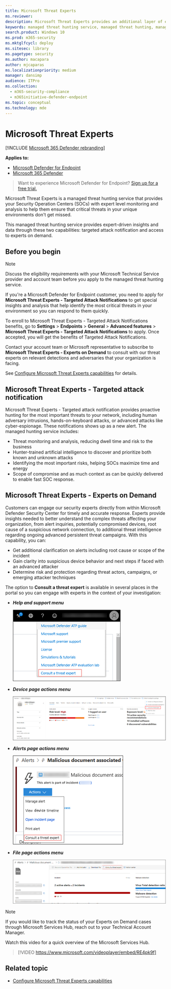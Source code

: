 ```yaml
---
title: Microsoft Threat Experts
ms.reviewer:
description: Microsoft Threat Experts provides an additional layer of expertise to Microsoft Defender for Endpoint.
keywords: managed threat hunting service, managed threat hunting, managed detection and response (MDR) service, MTE, Microsoft Threat Experts, MTE-TAN, targeted attack notification, Targeted Attack Notification
search.product: Windows 10
ms.prod: m365-security
ms.mktglfcycl: deploy
ms.sitesec: library
ms.pagetype: security
ms.author: macapara
author: mjcaparas
ms.localizationpriority: medium
manager: dansimp
audience: ITPro
ms.collection:
  - m365-security-compliance
  - m365initiative-defender-endpoint
ms.topic: conceptual
ms.technology: mde
---
```


# Microsoft Threat Experts

[!INCLUDE [Microsoft 365 Defender rebranding](../../includes/microsoft-defender.md)]

**Applies to:**
- [Microsoft Defender for Endpoint](https://go.microsoft.com/fwlink/p/?linkid=2154037)
- [Microsoft 365 Defender](https://go.microsoft.com/fwlink/?linkid=2118804)

> Want to experience Microsoft Defender for Endpoint? [Sign up for a free trial.](https://signup.microsoft.com/create-account/signup?products=7f379fee-c4f9-4278-b0a1-e4c8c2fcdf7e&ru=https://aka.ms/MDEp2OpenTrial?ocid=docs-wdatp-exposedapis-abovefoldlink)

Microsoft Threat Experts is a managed threat hunting service that provides your Security Operation Centers (SOCs) with expert level monitoring and analysis to help them ensure that critical threats in your unique environments don't get missed.

This managed threat hunting service provides expert-driven insights and data through these two capabilities: targeted attack notification and access to experts on demand.

## Before you begin

> [!NOTE]
> Discuss the eligibility requirements with your Microsoft Technical Service provider and account team before you apply to the managed threat hunting service.

If you're a Microsoft Defender for Endpoint customer, you need to apply for **Microsoft Threat Experts - Targeted Attack Notifications** to get special insights and analysis that help identify the most critical threats in your environment so you can respond to them quickly.

To enroll to Microsoft Threat Experts - Targeted Attack Notifications benefits, go to **Settings** \> **Endpoints** \> **General** \> **Advanced features** \> **Microsoft Threat Experts - Targeted Attack Notifications** to apply. Once accepted, you will get the benefits of Targeted Attack Notifications.

Contact your account team or Microsoft representative to subscribe to **Microsoft Threat Experts - Experts on Demand** to consult with our threat experts on relevant detections and adversaries that your organization is facing.

See [Configure Microsoft Threat Experts capabilities](/microsoft-365/security/defender-endpoint/configure-microsoft-threat-experts#before-you-begin) for details.

## Microsoft Threat Experts - Targeted attack notification

Microsoft Threat Experts - Targeted attack notification provides proactive hunting for the most important threats to your network, including human adversary intrusions, hands-on-keyboard attacks, or advanced attacks like cyber-espionage. These notifications shows up as a new alert. The managed hunting service includes:

- Threat monitoring and analysis, reducing dwell time and risk to the business
- Hunter-trained artificial intelligence to discover and prioritize both known and unknown attacks
- Identifying the most important risks, helping SOCs maximize time and energy
- Scope of compromise and as much context as can be quickly delivered to enable fast SOC response.

## Microsoft Threat Experts - Experts on Demand

Customers can engage our security experts directly from within Microsoft Defender Security Center for timely and accurate response. Experts provide insights needed to better understand the complex threats affecting your organization, from alert inquiries, potentially compromised devices, root cause of a suspicious network connection, to additional threat intelligence regarding ongoing advanced persistent threat campaigns. With this capability, you can:

- Get additional clarification on alerts including root cause or scope of the incident
- Gain clarity into suspicious device behavior and next steps if faced with an advanced attacker
- Determine risk and protection regarding threat actors, campaigns, or emerging attacker techniques

The option to **Consult a threat expert** is available in several places in the portal so you can engage with experts in the context of your investigation:

- ***Help and support menu***

  ![Screenshot of MTE-EOD menu option.](images/mte-eod-menu.png)

- ***Device page actions menu***

  ![Screenshot of MTE-EOD device page action menu option.](images/mte-eod-machines.png)

- ***Alerts page actions menu***

  ![Screenshot of MTE-EOD alert page action menu option.](images/mte-eod-alerts.png)

- ***File page actions menu***

  ![Screenshot of MTE-EOD file page action menu option.](images/mte-eod-file.png)

> [!NOTE]
> If you would like to track the status of your Experts on Demand cases through Microsoft Services Hub, reach out to your Technical Account Manager.

Watch this video for a quick overview of the Microsoft Services Hub.

> [!VIDEO https://www.microsoft.com/videoplayer/embed/RE4pk9f]

## Related topic

- [Configure Microsoft Threat Experts capabilities](configure-microsoft-threat-experts.md)
